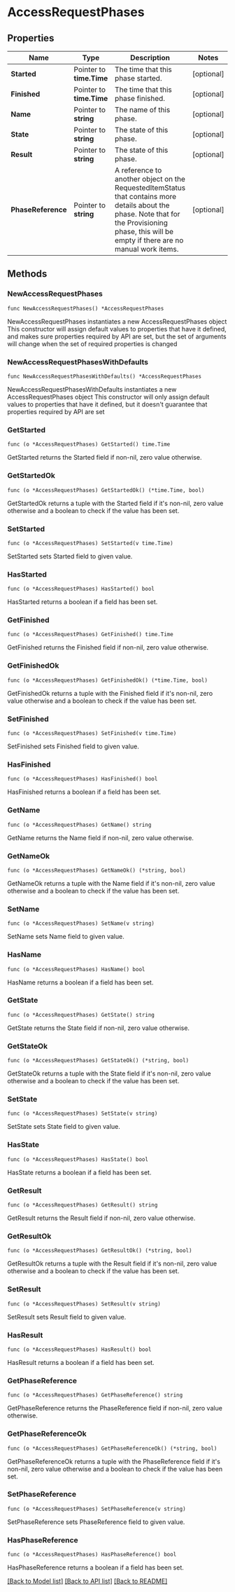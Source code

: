 # AccessRequestPhases

## Properties

Name | Type | Description | Notes
------------ | ------------- | ------------- | -------------
**Started** | Pointer to **time.Time** | The time that this phase started. | [optional] 
**Finished** | Pointer to **time.Time** | The time that this phase finished. | [optional] 
**Name** | Pointer to **string** | The name of this phase. | [optional] 
**State** | Pointer to **string** | The state of this phase. | [optional] 
**Result** | Pointer to **string** | The state of this phase. | [optional] 
**PhaseReference** | Pointer to **string** | A reference to another object on the RequestedItemStatus that contains more details about the phase. Note that for the Provisioning phase, this will be empty if there are no manual work items. | [optional] 

## Methods

### NewAccessRequestPhases

`func NewAccessRequestPhases() *AccessRequestPhases`

NewAccessRequestPhases instantiates a new AccessRequestPhases object
This constructor will assign default values to properties that have it defined,
and makes sure properties required by API are set, but the set of arguments
will change when the set of required properties is changed

### NewAccessRequestPhasesWithDefaults

`func NewAccessRequestPhasesWithDefaults() *AccessRequestPhases`

NewAccessRequestPhasesWithDefaults instantiates a new AccessRequestPhases object
This constructor will only assign default values to properties that have it defined,
but it doesn't guarantee that properties required by API are set

### GetStarted

`func (o *AccessRequestPhases) GetStarted() time.Time`

GetStarted returns the Started field if non-nil, zero value otherwise.

### GetStartedOk

`func (o *AccessRequestPhases) GetStartedOk() (*time.Time, bool)`

GetStartedOk returns a tuple with the Started field if it's non-nil, zero value otherwise
and a boolean to check if the value has been set.

### SetStarted

`func (o *AccessRequestPhases) SetStarted(v time.Time)`

SetStarted sets Started field to given value.

### HasStarted

`func (o *AccessRequestPhases) HasStarted() bool`

HasStarted returns a boolean if a field has been set.

### GetFinished

`func (o *AccessRequestPhases) GetFinished() time.Time`

GetFinished returns the Finished field if non-nil, zero value otherwise.

### GetFinishedOk

`func (o *AccessRequestPhases) GetFinishedOk() (*time.Time, bool)`

GetFinishedOk returns a tuple with the Finished field if it's non-nil, zero value otherwise
and a boolean to check if the value has been set.

### SetFinished

`func (o *AccessRequestPhases) SetFinished(v time.Time)`

SetFinished sets Finished field to given value.

### HasFinished

`func (o *AccessRequestPhases) HasFinished() bool`

HasFinished returns a boolean if a field has been set.

### GetName

`func (o *AccessRequestPhases) GetName() string`

GetName returns the Name field if non-nil, zero value otherwise.

### GetNameOk

`func (o *AccessRequestPhases) GetNameOk() (*string, bool)`

GetNameOk returns a tuple with the Name field if it's non-nil, zero value otherwise
and a boolean to check if the value has been set.

### SetName

`func (o *AccessRequestPhases) SetName(v string)`

SetName sets Name field to given value.

### HasName

`func (o *AccessRequestPhases) HasName() bool`

HasName returns a boolean if a field has been set.

### GetState

`func (o *AccessRequestPhases) GetState() string`

GetState returns the State field if non-nil, zero value otherwise.

### GetStateOk

`func (o *AccessRequestPhases) GetStateOk() (*string, bool)`

GetStateOk returns a tuple with the State field if it's non-nil, zero value otherwise
and a boolean to check if the value has been set.

### SetState

`func (o *AccessRequestPhases) SetState(v string)`

SetState sets State field to given value.

### HasState

`func (o *AccessRequestPhases) HasState() bool`

HasState returns a boolean if a field has been set.

### GetResult

`func (o *AccessRequestPhases) GetResult() string`

GetResult returns the Result field if non-nil, zero value otherwise.

### GetResultOk

`func (o *AccessRequestPhases) GetResultOk() (*string, bool)`

GetResultOk returns a tuple with the Result field if it's non-nil, zero value otherwise
and a boolean to check if the value has been set.

### SetResult

`func (o *AccessRequestPhases) SetResult(v string)`

SetResult sets Result field to given value.

### HasResult

`func (o *AccessRequestPhases) HasResult() bool`

HasResult returns a boolean if a field has been set.

### GetPhaseReference

`func (o *AccessRequestPhases) GetPhaseReference() string`

GetPhaseReference returns the PhaseReference field if non-nil, zero value otherwise.

### GetPhaseReferenceOk

`func (o *AccessRequestPhases) GetPhaseReferenceOk() (*string, bool)`

GetPhaseReferenceOk returns a tuple with the PhaseReference field if it's non-nil, zero value otherwise
and a boolean to check if the value has been set.

### SetPhaseReference

`func (o *AccessRequestPhases) SetPhaseReference(v string)`

SetPhaseReference sets PhaseReference field to given value.

### HasPhaseReference

`func (o *AccessRequestPhases) HasPhaseReference() bool`

HasPhaseReference returns a boolean if a field has been set.


[[Back to Model list]](../README.md#documentation-for-models) [[Back to API list]](../README.md#documentation-for-api-endpoints) [[Back to README]](../README.md)


